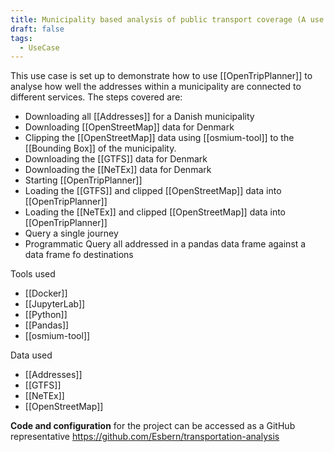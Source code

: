 ```yaml
---
title: Municipality based analysis of public transport coverage (A use case)
draft: false
tags:
  - UseCase
---
```

 
This use case is set up to demonstrate how to use [[OpenTripPlanner]] to analyse how well the addresses within a municipality are connected to different services.
The steps covered are:
- Downloading all [[Addresses]] for a Danish municipality
- Downloading [[OpenStreetMap]] data for Denmark
- Clipping the [[OpenStreetMap]] data using [[osmium-tool]] to the [[Bounding Box]] of the municipality.
- Downloading the [[GTFS]] data for Denmark
- Downloading the [[NeTEx]] data for Denmark
- Starting [[OpenTripPlanner]]
- Loading the [[GTFS]] and clipped [[OpenStreetMap]] data into [[OpenTripPlanner]]
- Loading the [[NeTEx]] and clipped [[OpenStreetMap]] data into [[OpenTripPlanner]]
- Query a single journey
- Programmatic Query all addressed  in a pandas data frame against a data frame fo destinations

Tools used
- [[Docker]]
- [[JupyterLab]]
- [[Python]]
- [[Pandas]]
- [[osmium-tool]]

Data used
- [[Addresses]]
- [[GTFS]]
- [[NeTEx]]
- [[OpenStreetMap]]

**Code and configuration** for the project can be accessed as a GitHub representative https://github.com/Esbern/transportation-analysis
